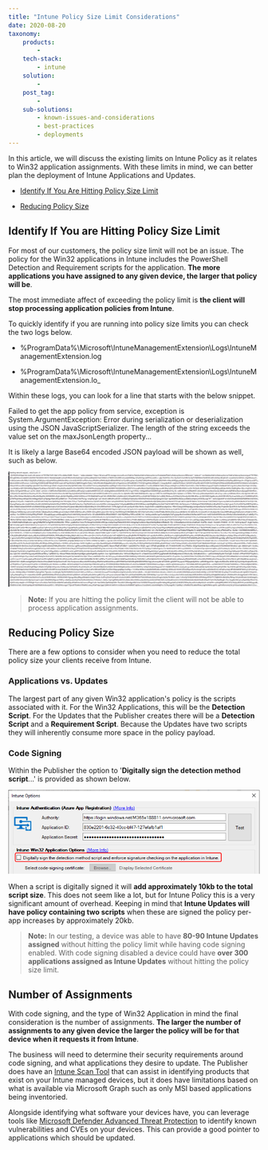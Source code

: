 ```yaml
---
title: "Intune Policy Size Limit Considerations"
date: 2020-08-20
taxonomy:
    products:
        - 
    tech-stack:
        - intune
    solution:
        - 
    post_tag:
        - 
    sub-solutions:
        - known-issues-and-considerations
        - best-practices
        - deployments
---
```


In this article, we will discuss the existing limits on Intune Policy as it relates to Win32 application assignments. With these limits in mind, we can better plan the deployment of Intune Applications and Updates.

- [Identify If You Are Hitting Policy Size Limit](#topic1)

- [Reducing Policy Size](#topic2)

## Identify If You are Hitting Policy Size Limit

For most of our customers, the policy size limit will not be an issue. The policy for the Win32 applications in Intune includes the PowerShell Detection and Requirement scripts for the application. **The more applications you have assigned to any given device, the larger that policy will be**. 

The most immediate affect of exceeding the policy limit is **the client will stop processing application policies from Intune**.

To quickly identify if you are running into policy size limits you can check the two logs below.

- %ProgramData%\\Microsoft\\IntuneManagementExtension\\Logs\\IntuneManagementExtension.log

- %ProgramData%\\Microsoft\\IntuneManagementExtension\\Logs\\IntuneManagementExtension.lo\_

Within these logs, you can look for a line that starts with the below snippet.

Failed to get the app policy from service, exception is System.ArgumentException: Error during serialization or deserialization using the JSON JavaScriptSerializer. The length of the string exceeds the value set on the maxJsonLength property...

It is likely a large Base64 encoded JSON payload will be shown as well, such as below.

![JSON log snippet](/_images/RADmkscyOB.png "JSON log snippet")

> **Note:** If you are hitting the policy limit the client will not be able to process application assignments. 

## Reducing Policy Size

There are a few options to consider when you need to reduce the total policy size your clients receive from Intune. 

### Applications vs. Updates

The largest part of any given Win32 application's policy is the scripts associated with it. For the Win32 Applications, this will be the **Detection Script**. For the Updates that the Publisher creates there will be a **Detection Script** and a **Requirement Script**. Because the Updates have two scripts they will inherently consume more space in the policy payload. 

### Code Signing

Within the Publisher the option to '**Digitally sign the detection method script**...' is provided as shown below.

![](/_images/detection_method.png)

When a script is digitally signed it will **add approximately 10kb to the total script size**. This does not seem like a lot, but for Intune Policy this is a very significant amount of overhead. Keeping in mind that **Intune Updates will have policy containing two scripts** when these are signed the policy per-app increases by approximately 20kb. 

> **Note:** In our testing, a device was able to have **80-90 Intune Updates assigned** without hitting the policy limit while having code signing enabled. With code signing disabled a device could have **over 300 applications assigned as Intune Updates** without hitting the policy size limit.

## Number of Assignments

With code signing, and the type of Win32 Application in mind the final consideration is the number of assignments. **The larger the number of assignments to any given device the larger the policy will be for that device when it requests it from Intune**. 

The business will need to determine their security requirements around code signing, and what applications they desire to update. The Publisher does have an [Intune Scan Tool](https://patchmypc.com/scan-intune-for-supported-products) that can assist in identifying products that exist on your Intune managed devices, but it does have limitations based on what is available via Microsoft Graph such as only MSI based applications being inventoried. 

Alongside identifying what software your devices have, you can leverage tools like [Microsoft Defender Advanced Threat Protection](https://docs.microsoft.com/en-us/windows/security/threat-protection/microsoft-defender-atp/microsoft-defender-advanced-threat-protection) to identify known vulnerabilities and CVEs on your devices. This can provide a good pointer to applications which should be updated.